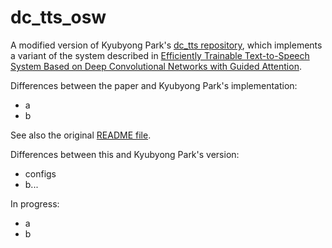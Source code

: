 # dc_tts_osw

A modified version of Kyubyong Park's [dc_tts repository](https://github.com/Kyubyong/dc_tts), which implements a variant of the system described in [Efficiently Trainable Text-to-Speech System Based on Deep Convolutional Networks with Guided Attention](https://arxiv.org/abs/1710.08969). 

Differences between the paper and Kyubyong Park's implementation:

- a
- b

See also the original [README file](./README_ORIG.md).

Differences between this and Kyubyong Park's version:

- configs
- b...

In progress:

- a
- b